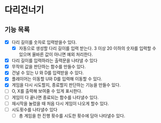 # 다리건너기

## 기능 목록

- [X] 다리 길이를 숫자로 입력받을수 있다.
  - [X] 자동으로 생성할 다리 길이를 입력 받는다. 3 이상 20 이하의 숫자를 입력할 수 있으며 올바른 값이 아니면 예외 처리한다. 
- [X] 다리 길이를 입력하라는 출력문을 나타낼 수 있다
- [X] 무작위 값을 판단하는 함수를 만들수 있다.
- [X] 건널 수 있는 U 와 D를 입력받을 수 있다.
- [X] 플레이어는 이동할 U와 D를 입력해 이동할 수 있다.
- [X] 게임을 다시 시도할지, 종료할지 판단하는 기능을 만들수 있다.
- [ ] O, X를 출력해 보여줄 수 있게 표시한다.
- [ ] 게임이 다 끝나면 종료되는 함수를 나타낼수 있다.
- [ ] 재시작을 눌렀을 때 처음 다시 게임이 나오게 할수 있다.
- [ ] 시도횟수를 나타낼수 있다
  - [ ] 총 게임을 한 진행 횟수를 시도한 횟수에 담아 나타낼수 있다.